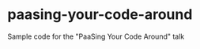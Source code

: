 paasing-your-code-around
========================

Sample code for the "PaaSing Your Code Around" talk

